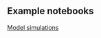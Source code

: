 Example notebooks
-----------------
[Model simulations](https://nbviewer.org/github/SABS-R3-Epidemiology/wolsim/blob/main/examples/model_simulation.ipynb)
